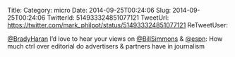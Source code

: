 Title: 
Category: micro
Date: 2014-09-25T00:24:06
Slug: 2014-09-25T00:24:06
TwitterId: 514933324851077121
TweetUrl: https://twitter.com/mark_philpot/status/514933324851077121
ReTweetUser: 

[@BradyHaran](https://twitter.com/BradyHaran) I’d love to hear your views on [@BillSimmons](https://twitter.com/BillSimmons) &amp; [@espn](https://twitter.com/espn): How much ctrl over editorial do advertisers &amp; partners have in journalism